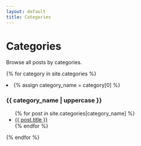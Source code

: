 ```yaml
---
layout: default
title: Categories
---
```


# Categories

Browse all posts by categories.

{% for category in site.categories %}
  <li>
      {% assign category_name = category[0] %}
      <h3>{{ category_name | uppercase }}</h3>
      <ul>
        {% for post in site.categories[category_name] %}
          <li><a href="{{ post.url }}">{{ post.title }}</a></li>
        {% endfor %}
      </ul>
  </li>
{% endfor %}